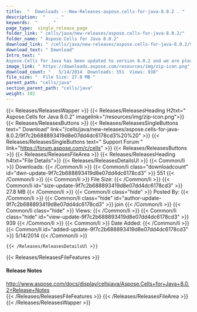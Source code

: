 ```yaml
---
title:  "  Downloads ---New-Releases-aspose.cells-for-java-8.0.2 . " 
description:  "    . " 
keywords:  "    . " 
page_type:  single_release_page
folder_link: " cells/java/new-releases/aspose.cells-for-java-8.0.2/"
folder_name: " Aspose.Cells for Java 8.0.2"
download_link: " /cells/java/new-releases/aspose.cells-for-java-8.0.2/9f7c2b688893419d8e07dd4dc6178cd3"
download_text: " Download"
Intro_text: " 
Aspose.Cells for Java has been updated to version 8.0.2 and we are pleased to ..."
image_link: " https://downloads.aspose.com/resources/img/zip-icon.png"
download_count: "   5/14/2014  Downloads: 551  Views: 938"
file_size: "  File Size: 27.8 MB "
parent_path: "cells/java"
section_parent_path: "cells/java"
weight: 102 
---
```


{{< Releases/ReleasesWapper >}}
  {{< Releases/ReleasesHeading H2txt=" Aspose.Cells for Java 8.0.2" imagelink="/resources/img/zip-icon.png">}}
  {{< Releases/ReleasesButtons >}}
    {{< Releases/ReleasesSingleButtons text=" Download" link="/cells/java/new-releases/aspose.cells-for-java-8.0.2/9f7c2b688893419d8e07dd4dc6178cd3%20%20" >}}
    {{< Releases/ReleasesSingleButtons text=" Support Forum " link="https://forum.aspose.com/c/cells" >}}
  {{< Releases/ReleasesButtons >}}
  {{< Releases/ReleasesFileArea >}}
    {{< Releases/ReleasesHeading h4txt="File Details">}}
    {{< Releases/ReleasesDetailsUl >}}
            {{< Common/li  >}} Downloads: {{< /Common/li >}} 
      {{< Common/li class="downloadcount" id="dwn-update-9f7c2b688893419d8e07dd4dc6178cd3" >}} 551 {{< /Common/li >}} 
      {{< Common/li  >}} File Size: {{< /Common/li >}} 
      {{< Common/li id="size-update-9f7c2b688893419d8e07dd4dc6178cd3" >}} 27.8 MB {{< /Common/li >}} 
      {{< Common/li  class="hide" >}} Posted By: {{< /Common/li >}} 
      {{< Common/li class="hide" id="author-update-9f7c2b688893419d8e07dd4dc6178cd3" >}} join {{< /Common/li >}} 
      {{< Common/li class="hide"  >}} Views: {{< /Common/li >}} 
      {{< Common/li class="hide" id="view-update-9f7c2b688893419d8e07dd4dc6178cd3" >}} 939 {{< /Common/li >}} 
      {{< Common/li  >}} Date Added: {{< /Common/li >}} 
      {{< Common/li id="added-update-9f7c2b688893419d8e07dd4dc6178cd3" >}} 5/14/2014 {{< /Common/li >}} 

    {{< /Releases/ReleasesDetailsUl >}}

  {{< Releases/ReleasesFileFeatures >}}
      <h4>Release Notes</h4><div><a href="http://www.aspose.com/docs/display/cellsjava/Aspose.Cells+for+Java+8.0.2+Release+Notes">http://www.aspose.com/docs/display/cellsjava/Aspose.Cells+for+Java+8.0.2+Release+Notes</a></div>
  {{< /Releases/ReleasesFileFeatures >}}
 {{< /Releases/ReleasesFileArea >}}
{{< /Releases/ReleasesWapper >}}


